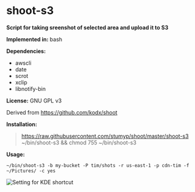 shoot-s3
=====

**Script for taking sreenshot of selected area and upload it to S3**

**Implemented in:** bash

**Dependencies:**
* awscli
* date
* scrot
* xclip
* libnotify-bin

**License:** GNU GPL v3

Derived from https://github.com/kodx/shoot

**Installation:**
> https://raw.githubusercontent.com/stumyp/shoot/master/shoot-s3  ~/bin/shoot-s3 && chmod 755 ~/bin/shoot-s3

**Usage:**
```
~/bin/shoot-s3 -b my-bucket -P tim/shots -r us-east-1 -p cdn-tim -f ~/Pictures/ -c yes
```
![Setting for KDE shortcut](http://com-agilebits-users.s3.amazonaws.com/tim/shots/2017-06-26-16-27-21.png)

